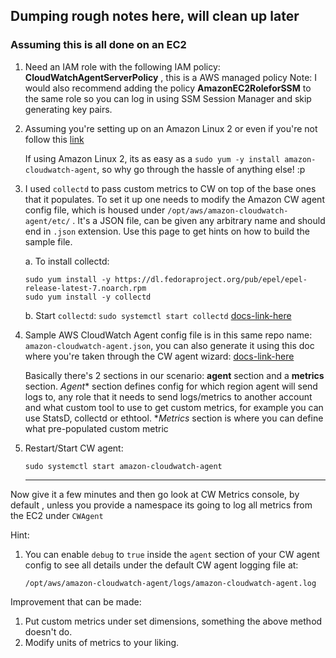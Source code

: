 ## Dumping rough notes here, will clean up later
### Assuming this is all done on an EC2

1. Need an IAM role with the following IAM policy: **CloudWatchAgentServerPolicy** , this is a AWS managed policy
   Note: I would also recommend adding the policy **AmazonEC2RoleforSSM** to the same role so you can log in using SSM Session Manager
         and skip generating key pairs.
2. Assuming you're setting up on an Amazon Linux 2 or even if you're not follow this [link](https://docs.aws.amazon.com/AmazonCloudWatch/latest/monitoring/download-cloudwatch-agent-commandline.html)
   
   If using Amazon Linux 2, its as easy as a `sudo yum -y install amazon-cloudwatch-agent`, so why go through the hassle of anything else! :p

3. I used `collectd` to pass custom metrics to CW on top of the base ones that it populates. To set it up one needs to modify the 
   Amazon CW agent config file, which is housed under `/opt/aws/amazon-cloudwatch-agent/etc/` . It's a JSON file, can be given any arbitrary name
   and should end in `.json` extension. Use this page to get hints on how to build the sample file.

   a. To install collectd:
     ```
   sudo yum install -y https://dl.fedoraproject.org/pub/epel/epel-release-latest-7.noarch.rpm
   sudo yum install -y collectd
     ```
     
   b. Start `collectd`: 
      `sudo systemctl start collectd` [docs-link-here](https://docs.aws.amazon.com/AmazonCloudWatch/latest/monitoring/CloudWatch-Agent-custom-metrics-collectd.html)
  

4. Sample AWS CloudWatch Agent config file is in this same repo name: `amazon-cloudwatch-agent.json`, you can also generate it using this doc
   where you're taken through the CW agent wizard:
   [docs-link-here](https://docs.aws.amazon.com/AmazonCloudWatch/latest/monitoring/create-cloudwatch-agent-configuration-file-wizard.html)
   
   Basically there's 2 sections in our scenario: **agent** section and a **metrics** section.
   *Agent** section defines config for which region agent will send logs to, any role that it needs to send logs/metrics to another account and 
   what custom tool to use to get custom metrics, for example you can use StatsD, collectd or ethtool.
   **Metrics* section is where you can define what pre-populated custom metric

5. Restart/Start CW agent:
   ```
   sudo systemctl start amazon-cloudwatch-agent
   ```
   ------
Now give it a few minutes and then go look at CW Metrics console, by default , unless you provide a namespace its going to log all metrics from the EC2
under `CWAgent`


Hint:
1. You can enable `debug` to `true` inside the `agent` section of your CW agent config to see all details under the default CW agent logging file at:
   ```
   /opt/aws/amazon-cloudwatch-agent/logs/amazon-cloudwatch-agent.log
   ```
   
   
Improvement that can be made:
1. Put custom metrics under set dimensions, something the above method doesn't do.
2. Modify units of metrics to your liking.
